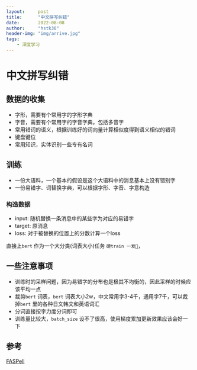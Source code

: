 ```yaml
---
layout:     post
title:      "中文拼写纠错"
date:       2022-08-08
author:     "hstk30"
header-img: "img/arrive.jpg"
tags:
    - 深度学习
--- 
```


# 中文拼写纠错

## 数据的收集

- 字形，需要有个常用字的字形字典
- 字音，需要有个常用字的字音字典，包括多音字
- 常用错词的语义，根据训练好的词向量计算相似度得到语义相似的错词
- 键盘键位
- 常用知识，实体识别一些专有名词


## 训练

- 一份大语料，一个基本的假设是这个大语料中的消息基本上没有错别字
- 一份易错字、词替换字典，可以根据字形、字音、字意构造


### 构造数据

- input: 随机替换一条消息中的某些字为对应的易错字
- target: 原消息
- loss: 对于被替换的位置上的分数计算一个loss

直接上`bert` 作为一个大分类(词表大小)任务 `硬train 一发👊`，


## 一些注意事项

- 训练时的采样问题，因为易错字的分布也是极其不均衡的，因此采样的时候应该平均一点
- 裁剪`bert` 词表，`bert` 词表大小2w，中文常用字3-4千，通用字7千，可以裁掉`bert` 里的各种日文韩文和英语词汇
- 分词直接按字力度分词即可
- 训练量比较大，`batch_size` 设不了很高，使用梯度累加更新效果应该会好一下

## 参考

[FASPell](https://aclanthology.org/D19-5522/)

